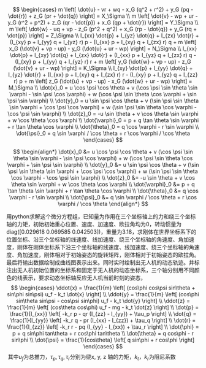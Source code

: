 $$
\begin{cases}
m \left[ \dot{u} - vr + wq - x_G (q^2 + r^2) + y_G (pq - \dot{r}) + z_G (pr + \dot{q}) \right] = X_\Sigma \\
m \left[ \dot{v} - wp + ur - y_G (r^2 + p^2) + z_G (qr - \dot{p}) + x_G (qp + \dot{r}) \right] = Y_\Sigma \\
m \left[ \dot{w} - uq + vp - z_G (p^2 + q^2) + x_G (rp - \dot{q}) + y_G (rq + \dot{p}) \right] = Z_\Sigma \\
I_{xx} \dot{p} + I_{yz} \dot{q} + I_{zx} \dot{r} + (I_{xy} p + I_{yy} q + I_{yz} r) p - (I_{xx} p + I_{xy} q + I_{zx} r) q + m \left[ x_G (\dot{v} + vp - up) - y_G (\dot{u} + ur - wp) \right] = N_\Sigma \\
I_{xx} \dot{p} + I_{xy} \dot{q} + I_{zx} \dot{r} + (I_{xx} p + I_{yz} q + I_{zx} r) q - (I_{xy} p + I_{yy} q + I_{yz} r) r + m \left[ y_G (\dot{w} + vp - up) - z_G (\dot{v} + ur - wp) \right] = K_\Sigma \\
I_{xy} \dot{p} + I_{yy} \dot{q} + I_{yz} \dot{r} + (I_{xx} p + I_{xy} q + I_{zx} r) r - (I_{xy} p + I_{yz} q + I_{zz} r) p + m \left[ z_G (\dot{u} + vp - up) - x_G (\dot{w} + ur - wp) \right] = M_\Sigma \\
\dot{x}_0 = u \cos \psi \cos \theta + v (\cos \psi \sin \theta \sin \varphi - \sin \psi \cos \varphi) + w (\cos \psi \sin \theta \cos \varphi + \sin \psi \sin \varphi) \\
\dot{y}_0 = u \sin \psi \cos \theta + v (\sin \psi \sin \theta \sin \varphi + \cos \psi \cos \varphi) + w (\sin \psi \sin \theta \cos \varphi - \cos \psi \sin \varphi) \\
\dot{z}_0 = -u \sin \theta + v \cos \theta \sin \varphi + w \cos \theta \cos \varphi \\
\dot{\varphi}_0 = p + q \tan \theta \sin \varphi + r \tan \theta \cos \varphi \\
\dot{\theta}_0 = q \cos \varphi - r \sin \varphi \\
\dot{\psi}_0 = q \sin \varphi / \cos \theta + r \cos \varphi / \cos \theta
\end{cases}
$$

$$
\begin{align*}
\dot{x}_0 &= u \cos \psi \cos \theta + v (\cos \psi \sin \theta \sin \varphi - \sin \psi \cos \varphi) + w (\cos \psi \sin \theta \cos \varphi + \sin \psi \sin \varphi) \\
\dot{y}_0 &= u \sin \psi \cos \theta + v (\sin \psi \sin \theta \sin \varphi + \cos \psi \cos \varphi) + w (\sin \psi \sin \theta \cos \varphi - \cos \psi \sin \varphi) \\
\dot{z}_0 &= -u \sin \theta + v \cos \theta \sin \varphi + w \cos \theta \cos \varphi \\
\dot{\varphi}_0 &= p + q \tan \theta \sin \varphi + r \tan \theta \cos \varphi \\
\dot{\theta}_0 &= q \cos \varphi - r \sin \varphi \\
\dot{\psi}_0 &= q \sin \varphi / \cos \theta + r \cos \varphi / \cos \theta
\end{align*}
$$













用python求解这个微分方程组，已知量为作用在三个坐标轴上的力和绕三个坐标轴的力矩，初始初始重心位置、速度、加速度、欧拉角均为0，转动惯量为diag([0.029618 0.069585 0.042503])，重量为3.18，求刚体在世界坐标系下的位置坐标、沿三个坐标轴的线速度、线加速度、绕三个坐标轴的角速度、角加速度，刚体在刚体坐标系下沿三个坐标轴的线速度、线加速度、绕三个坐标轴的角速度、角加速度，刚体相对于初始姿态的旋转矩阵，刚体相对于初始姿态的欧拉角。最后将输出数据绘制成曲线图表示出来。同时实时绘制出无人机的动态轨迹。并标注出无人机初始位置的坐标系和固定于无人机的动态坐标系，三个轴分别用不同颜色的线表示，要求动态坐标轴反应无人机当前时刻的姿态，
$$
\begin{cases} 
\ddot{x} = \frac{1}{m} \left[ (cos\phi cos\psi sin\theta + sin\phi sin\psi) u_f - k_t \dot{x} \right] \\
\ddot{y} = \frac{1}{m} \left[ (cos\phi sin\theta sin\psi - cos\psi sin\phi) u_f - k_t \dot{y} \right] \\
\ddot{z} = \frac{1}{m} \left[ (cos\theta cos\phi) u_f - mg - k_t \dot{z} \right] \\
\dot{p} = \frac{1}{I_{xx}} \left[ -k_r p - qr (I_{zz} - I_{yy}) + \tau_p \right] \\
\dot{q} = \frac{1}{I_{yy}} \left[ -k_r q - pr (I_{xx} - I_{zz}) + \tau_q \right] \\
\dot{r} = \frac{1}{I_{zz}} \left[ -k_r r - pq (I_{yy} - I_{xx}) + \tau_r \right] \\
\dot{\phi} = p + q sin\phi tan\theta + r cos\phi tan\theta \\
\dot{\theta} = q cos\phi - r sin\phi \\
\dot{\psi} = \frac{1}{cos\theta} \left[ q sin\phi + r cos\phi \right]
\end{cases}
$$
​                                                                   其中$u_f$为总推力，$\tau_p, \tau_q, \tau_r$分别为绕x, y, z 轴的力矩，$k_t， k_r$为阻尼系数